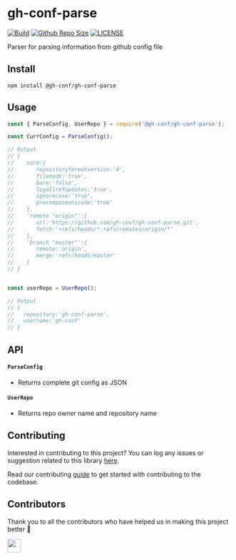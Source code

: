 # gh-conf-parse

[![Build](https://img.shields.io/travis/com/gh-conf/gh-conf-parse.svg)](https://travis-ci.com/gh-conf/gh-conf-parse/)
[![Github Repo Size](https://img.shields.io/github/repo-size/gh-conf/gh-conf-parse.svg)](https://github.com/gh-conf/gh-conf-parse)
[![LICENSE](https://img.shields.io/npm/l/@gh-conf/gh-conf-parse.svg)](https://github.com/gh-conf/gh-conf-parse/LICENSE)

Parser for parsing information from github config file

## Install

```
npm install @gh-conf/gh-conf-parse
```

## Usage

```js
const { ParseConfig, UserRepo } = require('@gh-conf/gh-conf-parse');

const CurrConfig = ParseConfig();

// Output
// {
//    core:{
//       repositoryformatversion:'0',
//       filemode:'true',
//       bare:'false',
//       logallrefupdates:'true',
//       ignorecase:'true',
//       precomposeunicode:'true'
//    },
//    'remote "origin"':{
//       url:'https://github.com/gh-conf/gh-conf-parse.git',
//       fetch:'+refs/heads/*:refs/remotes/origin/*'
//    },
//    'branch "master"':{
//       remote:'origin',
//       merge:'refs/heads/master'
//    }
// }


const userRepo = UserRepo();

// Output
// {
//   repository:'gh-conf-parse',
//   username:'gh-conf'
// }

```

## API

#### `ParseConfig`

- Returns complete git config as JSON

#### `UserRepo`

- Returns repo owner name and repository name

## Contributing

Interested in contributing to this project?
You can log any issues or suggestion related to this library [here](https://github.com/gh-conf/gh-conf-parse/issues/new).

Read our contributing [guide](CONTRIBUTING.md) to get started with contributing to the codebase.

## Contributors

Thank you to all the contributors who have helped us in making this project better 🙌

<a href="https://github.com/arshadkazmi42"><img src="https://github.com/arshadkazmi42.png" width="30" /></a>
